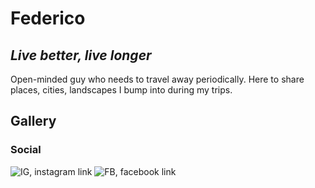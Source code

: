 # Federico

## _Live better, live longer_

Open-minded guy who needs to travel away periodically. Here to share places, cities, landscapes I bump into during my trips.

## Gallery



### Social
![IG, instagram link](http://pngimg.com/uploads/instagram/instagram_PNG11.png)
![FB, facebook link](http://pngimg.com/uploads/instagram/instagram_PNG11.png)
